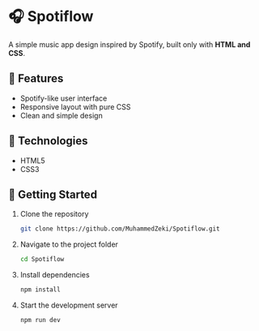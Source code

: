 # 🎧 Spotiflow  

A simple music app design inspired by Spotify, built only with **HTML and CSS**.  

## 📌 Features  
- Spotify-like user interface  
- Responsive layout with pure CSS  
- Clean and simple design  

## 📂 Technologies
- HTML5
- CSS3

## 🚀 Getting Started  
1. Clone the repository  
   ```bash
   git clone https://github.com/MuhammedZeki/Spotiflow.git
2. Navigate to the project folder
   ```bash
   cd Spotiflow  
3. Install dependencies
    ```bash
   npm install
4. Start the development server
    ```bash
   npm run dev
